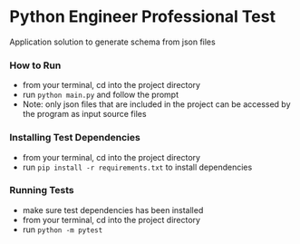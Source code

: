 # Python Engineer Professional Test
Application solution to generate schema from json files

### How to Run
- from your terminal, cd into the project directory
- run `python main.py` and follow the prompt
- Note: only json files that are included in the project can be accessed by the program as input source files

### Installing Test Dependencies
- from your terminal, cd into the project directory
- run `pip install -r requirements.txt` to install dependencies

### Running Tests
- make sure test dependencies has been installed
- from your terminal, cd into the project directory
- run `python -m pytest`
